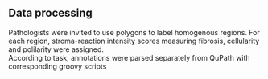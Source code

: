 ## Data processing
Pathologists were invited to use polygons to label homogenous regions.
For each region, stroma-reaction intensity scores measuring fibrosis, cellularity and polilarity were assigned.  
According to task, annotations were parsed separately from QuPath with corresponding groovy scripts 















